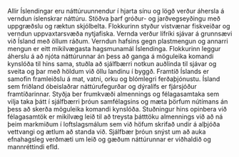 Allir Íslendingar eru náttúruunnendur í hjarta sínu og lögð verður áhersla á verndun íslenskrar náttúru. Stöðva þarf gróður- og jarðvegseyðingu með uppgræðslu og ræktun skjólbelta. Flokkurinn styður vistvænar fiskveiðar og verndun uppvaxtarsvæða nytjafiska. Vernda verður lífríki sjávar á grunnsævi við Ísland með öllum ráðum. Verndun hafsins gegn plastmengun og annarri mengun er eitt mikilvægasta hagsmunamál Íslendinga. Flokkurinn leggur áherslu á að njóta náttúrunnar án þess að ganga á möguleika komandi kynslóða til hins sama, stuðla að sjálfbærri notkun auðlinda til sjávar og sveita og þar með höldum við öllu landinu í byggð. Framtíð Íslands er samofin framleiðslu á mat, vatni, orku og blómlegri ferðaþjónustu. Ísland sem friðland óbeislaðrar náttúrufegurðar og dýralífs er fjársjóður framtíðarinnar. Styðja ber frumkvæði almennings og félagasamtaka sem vilja taka þátt í sjálfbærri þróun samfélagsins og mæta þörfum nútímans án þess að skerða möguleika komandi kynslóða. Stuðningur hins opinbera við félagasamtök er mikilvæg leið til að treysta þátttöku almennings við að ná þeim markmiðum í loftslagsmálum sem við höfum skrifað undir á alþjóða vettvangi og ætlum að standa við. Sjálfbær þróun snýst um að auka efnahagsleg verðmæti um leið og gæðum náttúrunnar er viðhaldið og mannréttindi efld.
